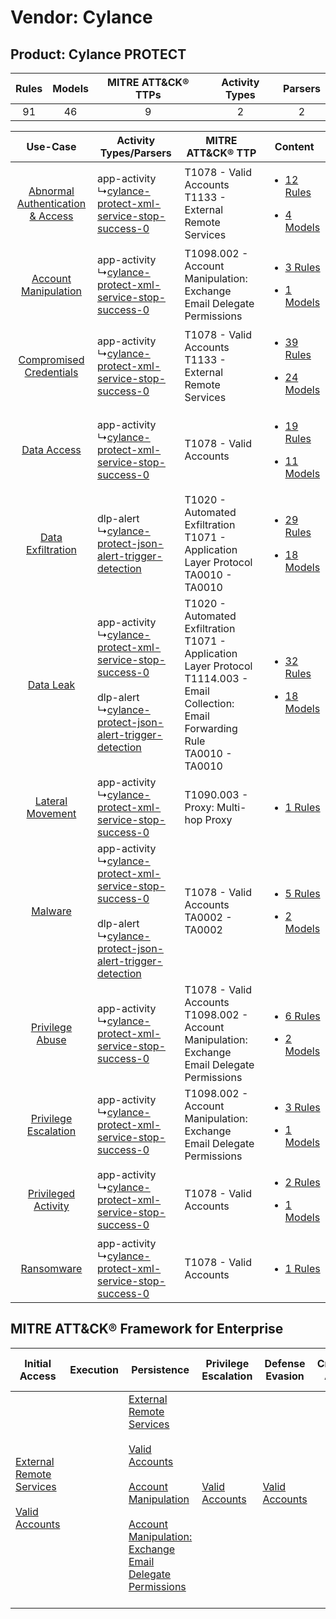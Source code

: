 Vendor: Cylance
===============
Product: Cylance PROTECT
------------------------
| Rules | Models | MITRE ATT&CK® TTPs | Activity Types | Parsers |
|:-----:|:------:|:------------------:|:--------------:|:-------:|
|  91   |   46   |         9          |       2        |    2    |

|    Use-Case    | Activity Types/Parsers    | MITRE ATT&CK® TTP    | Content    |
|:----:| ---- | ---- | ---- |
| [Abnormal Authentication & Access](../../../UseCases/uc_abnormal_authentication_&_access.md) |  app-activity<br> ↳[cylance-protect-xml-service-stop-success-0](Ps/pC_cylanceprotectxmlservicestopsuccess0.md)<br>    | T1078 - Valid Accounts<br>T1133 - External Remote Services<br>    | [<ul><li>12 Rules</li></ul><ul><li>4 Models</li></ul>](RM/r_m_cylance_cylance_protect_Abnormal_Authentication_&_Access.md) |
|    [Account Manipulation](../../../UseCases/uc_account_manipulation.md)    |  app-activity<br> ↳[cylance-protect-xml-service-stop-success-0](Ps/pC_cylanceprotectxmlservicestopsuccess0.md)<br>    | T1098.002 - Account Manipulation: Exchange Email Delegate Permissions<br>    | [<ul><li>3 Rules</li></ul><ul><li>1 Models</li></ul>](RM/r_m_cylance_cylance_protect_Account_Manipulation.md)    |
|          [Compromised Credentials](../../../UseCases/uc_compromised_credentials.md)          |  app-activity<br> ↳[cylance-protect-xml-service-stop-success-0](Ps/pC_cylanceprotectxmlservicestopsuccess0.md)<br>    | T1078 - Valid Accounts<br>T1133 - External Remote Services<br>    | [<ul><li>39 Rules</li></ul><ul><li>24 Models</li></ul>](RM/r_m_cylance_cylance_protect_Compromised_Credentials.md)         |
|    [Data Access](../../../UseCases/uc_data_access.md)    |  app-activity<br> ↳[cylance-protect-xml-service-stop-success-0](Ps/pC_cylanceprotectxmlservicestopsuccess0.md)<br>    | T1078 - Valid Accounts<br>    | [<ul><li>19 Rules</li></ul><ul><li>11 Models</li></ul>](RM/r_m_cylance_cylance_protect_Data_Access.md)    |
|    [Data Exfiltration](../../../UseCases/uc_data_exfiltration.md)    |  dlp-alert<br> ↳[cylance-protect-json-alert-trigger-detection](Ps/pC_cylanceprotectjsonalerttriggerdetection.md)<br>    | T1020 - Automated Exfiltration<br>T1071 - Application Layer Protocol<br>TA0010 - TA0010<br>    | [<ul><li>29 Rules</li></ul><ul><li>18 Models</li></ul>](RM/r_m_cylance_cylance_protect_Data_Exfiltration.md)    |
|    [Data Leak](../../../UseCases/uc_data_leak.md)    |  app-activity<br> ↳[cylance-protect-xml-service-stop-success-0](Ps/pC_cylanceprotectxmlservicestopsuccess0.md)<br><br> dlp-alert<br> ↳[cylance-protect-json-alert-trigger-detection](Ps/pC_cylanceprotectjsonalerttriggerdetection.md)<br> | T1020 - Automated Exfiltration<br>T1071 - Application Layer Protocol<br>T1114.003 - Email Collection: Email Forwarding Rule<br>TA0010 - TA0010<br> | [<ul><li>32 Rules</li></ul><ul><li>18 Models</li></ul>](RM/r_m_cylance_cylance_protect_Data_Leak.md)    |
|    [Lateral Movement](../../../UseCases/uc_lateral_movement.md)    |  app-activity<br> ↳[cylance-protect-xml-service-stop-success-0](Ps/pC_cylanceprotectxmlservicestopsuccess0.md)<br>    | T1090.003 - Proxy: Multi-hop Proxy<br>    | [<ul><li>1 Rules</li></ul>](RM/r_m_cylance_cylance_protect_Lateral_Movement.md)    |
|    [Malware](../../../UseCases/uc_malware.md)    |  app-activity<br> ↳[cylance-protect-xml-service-stop-success-0](Ps/pC_cylanceprotectxmlservicestopsuccess0.md)<br><br> dlp-alert<br> ↳[cylance-protect-json-alert-trigger-detection](Ps/pC_cylanceprotectjsonalerttriggerdetection.md)<br> | T1078 - Valid Accounts<br>TA0002 - TA0002<br>    | [<ul><li>5 Rules</li></ul><ul><li>2 Models</li></ul>](RM/r_m_cylance_cylance_protect_Malware.md)    |
|    [Privilege Abuse](../../../UseCases/uc_privilege_abuse.md)    |  app-activity<br> ↳[cylance-protect-xml-service-stop-success-0](Ps/pC_cylanceprotectxmlservicestopsuccess0.md)<br>    | T1078 - Valid Accounts<br>T1098.002 - Account Manipulation: Exchange Email Delegate Permissions<br>    | [<ul><li>6 Rules</li></ul><ul><li>2 Models</li></ul>](RM/r_m_cylance_cylance_protect_Privilege_Abuse.md)    |
|    [Privilege Escalation](../../../UseCases/uc_privilege_escalation.md)    |  app-activity<br> ↳[cylance-protect-xml-service-stop-success-0](Ps/pC_cylanceprotectxmlservicestopsuccess0.md)<br>    | T1098.002 - Account Manipulation: Exchange Email Delegate Permissions<br>    | [<ul><li>3 Rules</li></ul><ul><li>1 Models</li></ul>](RM/r_m_cylance_cylance_protect_Privilege_Escalation.md)    |
|    [Privileged Activity](../../../UseCases/uc_privileged_activity.md)    |  app-activity<br> ↳[cylance-protect-xml-service-stop-success-0](Ps/pC_cylanceprotectxmlservicestopsuccess0.md)<br>    | T1078 - Valid Accounts<br>    | [<ul><li>2 Rules</li></ul><ul><li>1 Models</li></ul>](RM/r_m_cylance_cylance_protect_Privileged_Activity.md)    |
|    [Ransomware](../../../UseCases/uc_ransomware.md)    |  app-activity<br> ↳[cylance-protect-xml-service-stop-success-0](Ps/pC_cylanceprotectxmlservicestopsuccess0.md)<br>    | T1078 - Valid Accounts<br>    | [<ul><li>1 Rules</li></ul>](RM/r_m_cylance_cylance_protect_Ransomware.md)    |

MITRE ATT&CK® Framework for Enterprise
--------------------------------------
| Initial Access                                                                                                                                   | Execution | Persistence                                                                                                                                                                                                                                                                                                                                 | Privilege Escalation                                                | Defense Evasion                                                     | Credential Access | Discovery | Lateral Movement | Collection                                                                                                                                                            | Command and Control                                                                                                                                                                                                      | Exfiltration                                                                | Impact |
| ------------------------------------------------------------------------------------------------------------------------------------------------ | --------- | ------------------------------------------------------------------------------------------------------------------------------------------------------------------------------------------------------------------------------------------------------------------------------------------------------------------------------------------- | ------------------------------------------------------------------- | ------------------------------------------------------------------- | ----------------- | --------- | ---------------- | --------------------------------------------------------------------------------------------------------------------------------------------------------------------- | ------------------------------------------------------------------------------------------------------------------------------------------------------------------------------------------------------------------------ | --------------------------------------------------------------------------- | ------ |
| [External Remote Services](https://attack.mitre.org/techniques/T1133)<br><br>[Valid Accounts](https://attack.mitre.org/techniques/T1078)<br><br> |           | [External Remote Services](https://attack.mitre.org/techniques/T1133)<br><br>[Valid Accounts](https://attack.mitre.org/techniques/T1078)<br><br>[Account Manipulation](https://attack.mitre.org/techniques/T1098)<br><br>[Account Manipulation: Exchange Email Delegate Permissions](https://attack.mitre.org/techniques/T1098/002)<br><br> | [Valid Accounts](https://attack.mitre.org/techniques/T1078)<br><br> | [Valid Accounts](https://attack.mitre.org/techniques/T1078)<br><br> |                   |           |                  | [Email Collection](https://attack.mitre.org/techniques/T1114)<br><br>[Email Collection: Email Forwarding Rule](https://attack.mitre.org/techniques/T1114/003)<br><br> | [Proxy: Multi-hop Proxy](https://attack.mitre.org/techniques/T1090/003)<br><br>[Application Layer Protocol](https://attack.mitre.org/techniques/T1071)<br><br>[Proxy](https://attack.mitre.org/techniques/T1090)<br><br> | [Automated Exfiltration](https://attack.mitre.org/techniques/T1020)<br><br> |        |